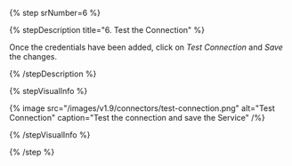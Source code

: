 {% step srNumber=6 %}

{% stepDescription title="6. Test the Connection" %}

Once the credentials have been added, click on _Test Connection_ and _Save_ the changes.

{% /stepDescription %}

{% stepVisualInfo %}

{% image
  src="/images/v1.9/connectors/test-connection.png"
  alt="Test Connection"
  caption="Test the connection and save the Service" /%}

{% /stepVisualInfo %}

{% /step %}
